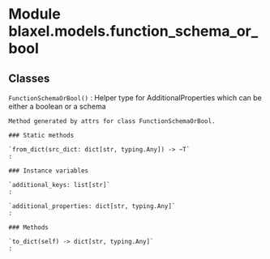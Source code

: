 Module blaxel.models.function_schema_or_bool
============================================

Classes
-------

`FunctionSchemaOrBool()`
:   Helper type for AdditionalProperties which can be either a boolean or a schema
    
    Method generated by attrs for class FunctionSchemaOrBool.

    ### Static methods

    `from_dict(src_dict: dict[str, typing.Any]) ‑> ~T`
    :

    ### Instance variables

    `additional_keys: list[str]`
    :

    `additional_properties: dict[str, typing.Any]`
    :

    ### Methods

    `to_dict(self) ‑> dict[str, typing.Any]`
    :